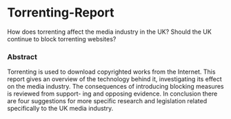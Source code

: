 Torrenting-Report
=================

How does torrenting affect the media industry in the UK? Should the UK continue to block torrenting websites?

### Abstract

Torrenting is used to download copyrighted works from the Internet. This report gives an overview of the technology behind it, investigating its effect on the media industry. The consequences of introducing blocking measures is reviewed from support- ing and opposing evidence. In conclusion there are four suggestions for more specific research and legislation related specifically to the UK media industry.
